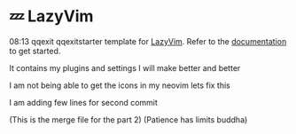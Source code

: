 # 💤 LazyVim

08:13 qqexit
 qqexitstarter template for [LazyVim](https://github.com/LazyVim/LazyVim).
Refer to the [documentation](https://lazyvim.github.io/installation) to get started.

It contains my plugins and settings
I will make better and better 

I am not being able to get the icons in my neovim 
lets fix this


I am adding few lines for second commit






(This is the merge file for the part 2)
(Patience has limits buddha)

